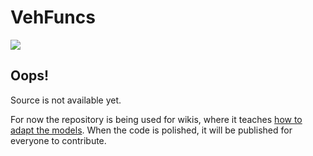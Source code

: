 # VehFuncs

[![](http://3.bp.blogspot.com/-cqYW0pPPH94/Wix4Myml8OI/AAAAAAAAQbs/pzLwy4XdIYopEmjPQ8q7VLp8ILtiK2MLQCK4BGAYYCw/s1600/gta-sa-mod-vehfuncs.png)](www.mixmods.com.br/2017/12/em-breve-vehfuncs.html)

## Oops!
Source is not available yet.

For now the repository is being used for wikis, where it teaches [how to adapt the models](https://github.com/JuniorDjjr/VehFuncs/wiki).
When the code is polished, it will be published for everyone to contribute.

